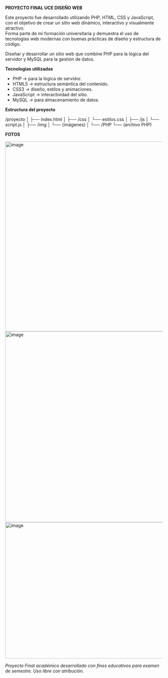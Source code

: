**PROYECTO FINAL UCE DISEÑO WEB**

Este proyecto fue desarrollado utilizando PHP, HTML, CSS y JavaScript, con el objetivo de crear un sitio web dinámico, interactivo y visualmente atractivo.  
Forma parte de mi formación universitaria y demuestra el uso de tecnologías web modernas con buenas prácticas de diseño y estructura de código.

Diseñar y desarrollar un sitio web que combine PHP para la lógica del servidor y MySQL para la gestión de datos.

**Tecnologías utilizadas**
- PHP → para la lógica de servidor.  
- HTML5 → estructura semántica del contenido.  
- CSS3 → diseño, estilos y animaciones.  
- JavaScript → interactividad del sitio.    
- MySQL → para almacenamiento de datos.

**Estructura del proyecto**

/proyecto
│
├── index.html
│
├── /css
│ └── estilos.css
│
├── /js
│ └── script.js
│
├── /img
│ └── (imágenes)
│
└── /PHP
└── (archivo PHP)

**FOTOS**

<img width="1302" height="606" alt="image" src="https://github.com/user-attachments/assets/589ae655-1122-42eb-826d-86e0ed12e630" />
<img width="1325" height="609" alt="image" src="https://github.com/user-attachments/assets/e4ad3728-412f-4270-b384-75dd28ee1323" />
<img width="1323" height="435" alt="image" src="https://github.com/user-attachments/assets/0cabe2a4-2f27-4eec-982f-aa6fcb4a4196" />


*Proyecto Final académico desarrollado con fines educativos para examen de semestre.
Uso libre con atribución.*
